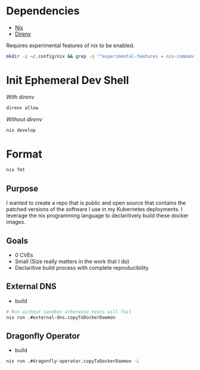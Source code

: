 # Dependencies
- [Nix](https://nixos.org/nix/)
- [Direnv](https://direnv.net/)

Requires experimental features of nix to be enabled.

```bash
mkdir -p ~/.config/nix && grep -q "^experimental-features = nix-command flakes$" ~/.config/nix/nix.conf || echo "experimental-features = nix-command flakes" >> ~/.config/nix/nix.conf
```

# Init Ephemeral Dev Shell
_With direnv_
```bash
direnv allow
```
_Without direnv_
```bash
nix develop
```

# Format
```bash
nix fmt
```

## Purpose
I wanted to create a repo that is public and open source that contains the patched versions of the software I use in my Kubernetes deployments. I leverage the nix programming language to declaritively build these docker images.

## Goals
- 0 CVEs
- Small (Size really matters in the work that I do)
- Declaritive build process with complete reproducibility

## External DNS
- build
```bash
# Run without sandbox otherwise tests will fail
nix run .#external-dns.copyToDockerDaemon
```

## Dragonfly Operator
- build
```bash
nix run .#dragonfly-operator.copyToDockerDaemon -L
```
